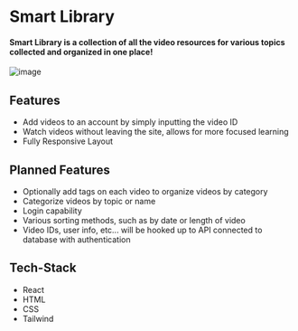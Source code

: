 # Smart Library

#### Smart Library is a collection of all the video resources for various topics collected and organized in one place!
![image](https://user-images.githubusercontent.com/90881175/197888425-a853087c-adbe-45f5-aace-c479cd0c22fb.png)



## Features
- Add videos to an account by simply inputting the video ID
- Watch videos without leaving the site, allows for more focused learning
- Fully Responsive Layout

## Planned Features

- Optionally add tags on each video to organize videos by category
- Categorize videos by topic or name
- Login capability
- Various sorting methods, such as by date or length of video
- Video IDs, user info, etc... will be hooked up to API connected to database with authentication

## Tech-Stack
- React
- HTML
- CSS
- Tailwind
